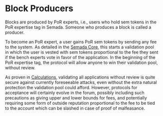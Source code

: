 # Block Producers

Blocks are produced by PoR experts, i.e., users who hold sem tokens in the PoR expertise tag in Semada. Someone who produces a block is called a ​producer​.

To become an PoR expert, a user gains PoR sem tokens by sending any fee to the system. As detailed in the [Semada Core](https://semada.gitbook.io/project/~/edit/drafts/-LOR-BrqGcbLwNLx1I2a/semada-core), this starts a validation pool in which the user is vested with sem tokens proportional to the fee they sent if the bench experts vote in favor of the application. In the beginning of the PoR expertise tag, the protocol will allow anyone to win their validation pool, without review.

As proven in [Calculations](https://semada.gitbook.io/project/~/edit/drafts/-LOR-BrqGcbLwNLx1I2a/proof-of-reputation-consensus/proof-of-reputation/calculations), validating all applications without review is quite secure against currently foreseeable attacks, even without the extra natural protection the validation pool could afford. However, protocols for acceptance will certainly evolve in the forum, possibly including such precautions as giving upper and lower bounds for fees, and potentially requiring some form of outside reputation proportional to the fee to be tied to the account which can be slashed in case of proof of malfeasance.

